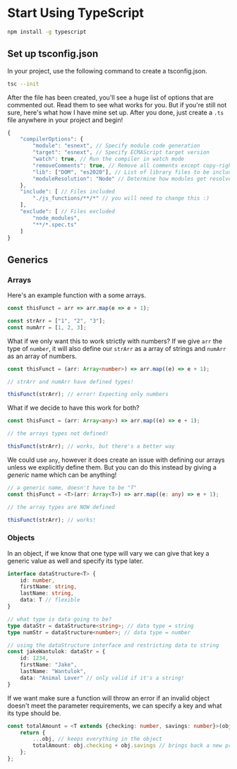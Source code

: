 # Start Using TypeScript

```bash
npm install -g typescript
```
## Set up tsconfig.json

In your project, use the following command to create a tsconfig.json.

```bash
tsc --init
```

After the file has been created, you'll see a huge list of options that are commented out. Read them to see what works for you. But if you're still not sure, here's what how I have mine set up. After you done, just create a `.ts` file anywhere in your project and begin!

```js
{
    "compilerOptions": {
        "module": "esnext", // Specify module code generation
        "target": "esnext", // Specify ECMAScript target version
        "watch": true, // Run the compiler in watch mode
        "removeComments": true, // Remove all comments except copy-right header comments beginning with /*!
        "lib": ["DOM", "es2020"], // List of library files to be included in the compilation
        "moduleResolution": "Node" // Determine how modules get resolved
    },
    "include": [ // Files included
        "./js_functions/**/*" // you will need to change this :)
    ],
    "exclude": [ // Files excluded
        "node_modules",
        "**/*.spec.ts"
    ]
}
```

## Generics

### Arrays

Here's an example function with a some arrays.

```js
const thisFunct = arr => arr.map(e => e + 1);

const strArr = ["1", "2", "3"];
const numArr = [1, 2, 3];
```

What if we only want this to work strictly with numbers? If we give `arr` the type of `number`, it will also define our `strArr` as a array of strings and `numArr` as an array of numbers.

```ts
const thisFunct = (arr: Array<number>) => arr.map((e) => e + 1);

// strArr and numArr have defined types!

thisFunct(strArr); // error! Expecting only numbers
```

What if we decide to have this work for both?

```ts
const thisFunct = (arr: Array<any>) => arr.map((e) => e + 1);

// the arrays types not defined!

thisFunct(strArr); // works, but there's a better way
```

We could use `any`, however it does create an issue with defining our arrays unless we explicitly define them. But you can do this instead by giving a *generic* name which can be anything!

```ts
// a generic name, doesn't have to be "T"
const thisFunct = <T>(arr: Array<T>) => arr.map((e: any) => e + 1);

// the array types are NOW defined

thisFunct(strArr); // works!
```

### Objects

In an object, if we know that one type will vary we can give that key a generic value as well and specify its type later. 

```ts
interface dataStructure<T> {
    id: number,
    firstName: string,
    lastName: string,
    data: T // flexible
}

// what type is data going to be?
type dataStr = dataStructure<string>; // data type = string
type numStr = dataStructure<number>; // data type = number

// using the dataStructure interface and restricting data to string
const jakeWantulok: dataStr = {
    id: 1234,
    firstName: "Jake",
    lastName: "Wantulok",
    data: "Animal Lover" // only valid if it's a string!
}
```

If we want make sure a function will throw an error if an invalid object doesn't meet the parameter requirements, we can specify a key and what its type should be.

```ts
const totalAmount = <T extends {checking: number, savings: number}>(obj: T) => {
    return {
        ...obj, // keeps everything in the object
        totalAmount: obj.checking + obj.savings // brings back a new prop with a value
    };
};
```
